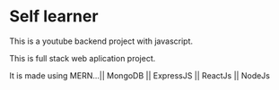 # Self learner

This is a youtube backend project with javascript.

This is full stack web aplication project.

It is made using MERN...|| MongoDB || ExpressJS || ReactJs || NodeJs
